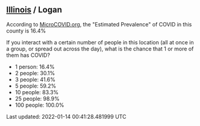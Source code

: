 
## [Illinois](/united-states/illinois) / Logan

According to [MicroCOVID.org](http://microcovid.org),
the "Estimated Prevalence" of COVID in this county is 16.4%

If you interact with a certain number of people in this location
(all at once in a group, or spread out across the day), what is the chance that
1 or more of them has COVID?

- 1 person: 16.4%
- 2 people: 30.1%
- 3 people: 41.6%
- 5 people: 59.2%
- 10 people: 83.3%
- 25 people: 98.9%
- 100 people: 100.0%

Last updated: 2022-01-14 00:41:28.481999 UTC

